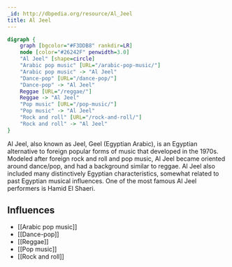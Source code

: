 ```yaml
---
_id: http://dbpedia.org/resource/Al_Jeel
title: Al Jeel
---
```


```dot
digraph {
	graph [bgcolor="#F3DDB8" rankdir=LR]
	node [color="#26242F" penwidth=3.0]
	"Al Jeel" [shape=circle]
	"Arabic pop music" [URL="/arabic-pop-music/"]
	"Arabic pop music" -> "Al Jeel"
	"Dance-pop" [URL="/dance-pop/"]
	"Dance-pop" -> "Al Jeel"
	Reggae [URL="/reggae/"]
	Reggae -> "Al Jeel"
	"Pop music" [URL="/pop-music/"]
	"Pop music" -> "Al Jeel"
	"Rock and roll" [URL="/rock-and-roll/"]
	"Rock and roll" -> "Al Jeel"
}
```

Al Jeel, also known as Jeel, Geel (Egyptian Arabic), is an Egyptian alternative to foreign popular forms of music that developed in the 1970s. Modeled after foreign rock and roll and pop music, Al Jeel became oriented around dance/pop, and had a background similar to reggae. Al Jeel also included many distinctively Egyptian characteristics, somewhat related to past Egyptian musical influences. One of the most famous Al Jeel performers is Hamid El Shaeri.

## Influences
- [[Arabic pop music]]
- [[Dance-pop]]
- [[Reggae]]
- [[Pop music]]
- [[Rock and roll]]
